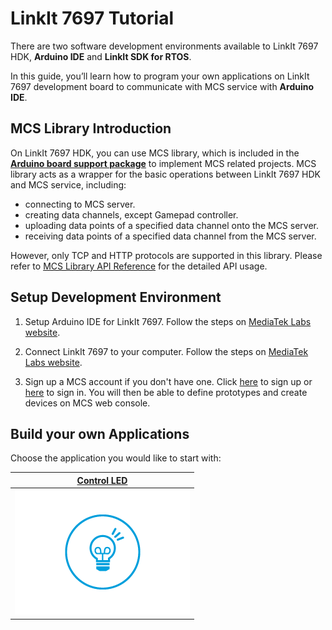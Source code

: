 # LinkIt 7697 Tutorial

There are two software development environments available to LinkIt 7697 HDK, **Arduino IDE** and **LinkIt SDK for RTOS**.

In this guide, you’ll learn how to program your own applications on LinkIt 7697 development board to communicate with MCS service with **Arduino IDE**.

## MCS Library Introduction

On LinkIt 7697 HDK, you can use MCS library, which is included in the **[Arduino board support package](https://docs.labs.mediatek.com/resource/linkit7697-arduino/en/setup-arduino-ide-for-linkit-7697)** to implement MCS related projects. MCS library acts as a wrapper for the basic operations between LinkIt 7697 HDK and MCS service, including:

* connecting to MCS server.
* creating data channels, except Gamepad controller.
* uploading data points of a specified data channel onto the MCS server.
* receiving data points of a specified data channel from the MCS server.

However, only TCP and HTTP protocols are supported in this library. Please refer to [MCS Library API Reference](https://docs.labs.mediatek.com/resource/linkit7697-arduino/en/using-mcs-library/mcs-library-api-reference) for the detailed API usage.

## Setup Development Environment

1. Setup Arduino IDE for LinkIt 7697. Follow the steps on [MediaTek Labs website](https://docs.labs.mediatek.com/resource/linkit7697-arduino/en/setup-arduino-ide-for-linkit-7697).

2. Connect LinkIt 7697 to your computer. Follow the steps on [MediaTek Labs website](https://docs.labs.mediatek.com/resource/linkit7697-arduino/en/connecting-linkit-7697-to-computer).

3. Sign up a MCS account if you don't have one. Click [here](https://mcs.mediatek.com/oauth/en/signup) to sign up or [here](https://mcs.mediatek.com/oauth/en/login) to sign in. You will then be able to define prototypes and create devices on MCS web console.

## Build your own Applications
Choose the application you would like to start with:

|[Control LED](./7697_led_control)|
|---|
|[![](../images/Linkit_ONE/img_linkitone_26.png)](./7697_led_control)|


